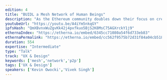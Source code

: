 ```yaml
---
edition: 4
title: "BUIDL a Mesh Network of Human Beings"
description: "As the Ethereum community doubles down their focus on creating usable dApps, its important to remember that we're designing for 3 dimensional humans.  How do these humans organize, and how will their organizations be different from the hierarchical organizations of yesteryear?  What are best practices for organizing groups of humans in a peer to peer way.In this devcon4 lightning talk, Gitcoin Founder Kevin Owocki will talk about best practices for creating intrinsic motivation that creates collective action in p2p networks of human beings"
youtubeUrl: "https://youtu.be/A4iYm5nkqGY"
ipfsHash: "QmXBvnxWuZgvKk42j4pxfkuo5BjS2K8MsC75AGXrckY1j9"
ethernaIndex: "https://etherna.io/embed/6345cc71080a54f6d733eb83"
ethernaPermalink: "https://etherna.io/embed/cc562f9575b72d31f84a04cb518db42386bdb69311329e311f6f31cec90fff91"
duration: 554
expertise: "Intermediate"
type: "Talk"
track: "UX & Design"
keywords: ['mesh','network','p2p']
tags: ['UX & Design']
speakers: ['Kevin Owocki','Vivek Singh']
---
```

